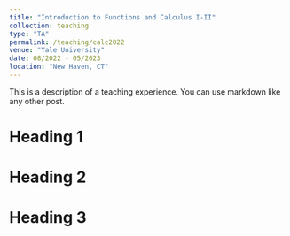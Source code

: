 ```yaml
---
title: "Introduction to Functions and Calculus I-II"
collection: teaching
type: "TA"
permalink: /teaching/calc2022
venue: "Yale University"
date: 08/2022 - 05/2023
location: "New Haven, CT"
---
```


This is a description of a teaching experience. You can use markdown like any other post.

Heading 1
======

Heading 2
======

Heading 3
======
